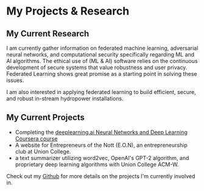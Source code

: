
# My Projects & Research


## My Current Research

I am currently gather information on federated machine learning, adversarial neural networks, and computational security specifically regarding ML and AI algorithms.
The ethical use of (ML & AI) software relies on the continuous development of secure systems that value robustness and user privacy. Federated Learning shows great promise
as a starting point in solving these issues.

I am also interested in applying federated learning to build efficient, secure, and robust in-stream hydropower installations.


## My Current Projects

- Completing  the [deeplearning.ai Neural Networks and Deep Learning Coursera course](https://www.coursera.org/learn/neural-networks-deep-learning/home/welcome)
- A website for Entrepreneurs of the Nott (E.O.N), an entrepreneurship club at Union College.
- a text summarizer utilizing word2vec, OpenAI's GPT-2 algorithm, and proprietary deep learning algorithms with Union College ACM-W.

Check out my [Github](https://github.com/sulleyi) for more details on the projects I'm currently involved in.
